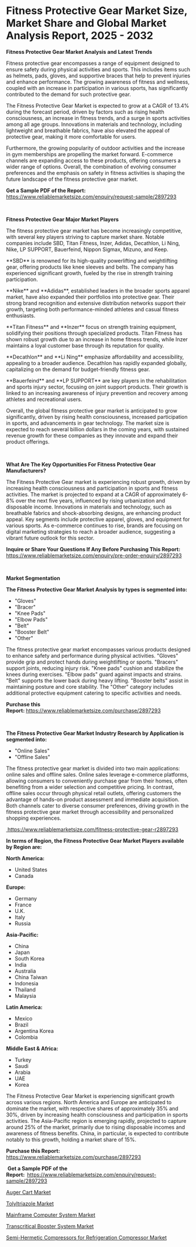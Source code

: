 <p><h1>Fitness Protective Gear Market Size, Market Share and Global Market Analysis Report, 2025 - 2032</h1></p><p><strong>Fitness Protective Gear Market Analysis and Latest Trends</strong></p>
<p><p>Fitness protective gear encompasses a range of equipment designed to ensure safety during physical activities and sports. This includes items such as helmets, pads, gloves, and supportive braces that help to prevent injuries and enhance performance. The growing awareness of fitness and wellness, coupled with an increase in participation in various sports, has significantly contributed to the demand for such protective gear.</p><p>The Fitness Protective Gear Market is expected to grow at a CAGR of 13.4% during the forecast period, driven by factors such as rising health consciousness, an increase in fitness trends, and a surge in sports activities among all age groups. Innovations in materials and technology, including lightweight and breathable fabrics, have also elevated the appeal of protective gear, making it more comfortable for users. </p><p>Furthermore, the growing popularity of outdoor activities and the increase in gym memberships are propelling the market forward. E-commerce channels are expanding access to these products, offering consumers a wider range of options. Overall, the combination of evolving consumer preferences and the emphasis on safety in fitness activities is shaping the future landscape of the fitness protective gear market.</p></p>
<p><strong>Get a Sample PDF of the Report:&nbsp;</strong> <a href="https://www.reliablemarketsize.com/enquiry/request-sample/2897293?utm_campaign=2041&utm_medium=2&utm_source=Github&utm_content=ia&utm_term=15032025&utm_id=fitness-protective-gear">https://www.reliablemarketsize.com/enquiry/request-sample/2897293</a></p>
<p>&nbsp;</p>
<p><strong>Fitness Protective Gear Major Market Players</strong></p>
<p><p>The fitness protective gear market has become increasingly competitive, with several key players striving to capture market share. Notable companies include SBD, Titan Fitness, Inzer, Adidas, Decathlon, Li Ning, Nike, LP SUPPORT, Bauerfeind, Nippon Sigmax, Mizuno, and Keep.</p><p>**SBD** is renowned for its high-quality powerlifting and weightlifting gear, offering products like knee sleeves and belts. The company has experienced significant growth, fueled by the rise in strength training participation.</p><p>**Nike** and **Adidas**, established leaders in the broader sports apparel market, have also expanded their portfolios into protective gear. Their strong brand recognition and extensive distribution networks support their growth, targeting both performance-minded athletes and casual fitness enthusiasts.</p><p>**Titan Fitness** and **Inzer** focus on strength training equipment, solidifying their positions through specialized products. Titan Fitness has shown robust growth due to an increase in home fitness trends, while Inzer maintains a loyal customer base through its reputation for quality.</p><p>**Decathlon** and **Li Ning** emphasize affordability and accessibility, appealing to a broader audience. Decathlon has rapidly expanded globally, capitalizing on the demand for budget-friendly fitness gear.</p><p>**Bauerfeind** and **LP SUPPORT** are key players in the rehabilitation and sports injury sector, focusing on joint support products. Their growth is linked to an increasing awareness of injury prevention and recovery among athletes and recreational users.</p><p>Overall, the global fitness protective gear market is anticipated to grow significantly, driven by rising health consciousness, increased participation in sports, and advancements in gear technology. The market size is expected to reach several billion dollars in the coming years, with sustained revenue growth for these companies as they innovate and expand their product offerings.</p></p>
<p>&nbsp;</p>
<p><strong>What Are The Key Opportunities For Fitness Protective Gear Manufacturers?</strong></p>
<p><p>The Fitness Protective Gear market is experiencing robust growth, driven by increasing health consciousness and participation in sports and fitness activities. The market is projected to expand at a CAGR of approximately 6-8% over the next five years, influenced by rising urbanization and disposable income. Innovations in materials and technology, such as breathable fabrics and shock-absorbing designs, are enhancing product appeal. Key segments include protective apparel, gloves, and equipment for various sports. As e-commerce continues to rise, brands are focusing on digital marketing strategies to reach a broader audience, suggesting a vibrant future outlook for this sector.</p></p>
<p><strong>Inquire or Share Your Questions If Any Before Purchasing This Report:</strong> <a href="https://www.reliablemarketsize.com/enquiry/pre-order-enquiry/2897293?utm_campaign=2041&utm_medium=2&utm_source=Github&utm_content=ia&utm_term=15032025&utm_id=fitness-protective-gear">https://www.reliablemarketsize.com/enquiry/pre-order-enquiry/2897293</a></p>
<p>&nbsp;</p>
<p><strong>Market Segmentation</strong></p>
<p><strong>The Fitness Protective Gear Market Analysis by types is segmented into:</strong></p>
<p><ul><li>"Gloves"</li><li>"Bracer"</li><li>"Knee Pads"</li><li>"Elbow Pads"</li><li>"Belt"</li><li>"Booster Belt"</li><li>"Other"</li></ul></p>
<p><p>The fitness protective gear market encompasses various products designed to enhance safety and performance during physical activities. "Gloves" provide grip and protect hands during weightlifting or sports. "Bracers" support joints, reducing injury risk. "Knee pads" cushion and stabilize the knees during exercises. "Elbow pads" guard against impacts and strains. "Belt" supports the lower back during heavy lifting. "Booster belts" assist in maintaining posture and core stability. The "Other" category includes additional protective equipment catering to specific activities and needs.</p></p>
<p><strong>Purchase this Report:&nbsp;</strong><a href="https://www.reliablemarketsize.com/purchase/2897293?utm_campaign=2041&utm_medium=2&utm_source=Github&utm_content=ia&utm_term=15032025&utm_id=fitness-protective-gear">https://www.reliablemarketsize.com/purchase/2897293</a></p>
<p>&nbsp;</p>
<p><strong>The Fitness Protective Gear Market Industry Research by Application is segmented into:</strong></p>
<p><ul><li>"Online Sales"</li><li>"Offline Sales"</li></ul></p>
<p><p>The fitness protective gear market is divided into two main applications: online sales and offline sales. Online sales leverage e-commerce platforms, allowing consumers to conveniently purchase gear from their homes, often benefiting from a wider selection and competitive pricing. In contrast, offline sales occur through physical retail outlets, offering customers the advantage of hands-on product assessment and immediate acquisition. Both channels cater to diverse consumer preferences, driving growth in the fitness protective gear market through accessibility and personalized shopping experiences.</p></p>
<p><a href="https://www.reliablemarketsize.com/fitness-protective-gear-r2897293?utm_campaign=2041&utm_medium=2&utm_source=Github&utm_content=ia&utm_term=15032025&utm_id=fitness-protective-gear">&nbsp;https://www.reliablemarketsize.com/fitness-protective-gear-r2897293</a></p>
<p><strong>In terms of Region, the Fitness Protective Gear Market Players available by Region are:</strong></p>
<p>
    <p> <strong> North America: </strong>
        <ul>
            <li>United States</li>
            <li>Canada</li>
        </ul>
        </p> 
    <p> <strong> Europe: </strong>
        <ul>
            <li>Germany</li>
            <li>France</li>
            <li>U.K.</li>
            <li>Italy</li>
            <li>Russia</li>
        </ul>
        </p> 
    <p> <strong> Asia-Pacific: </strong>
        <ul>
            <li>China</li>
            <li>Japan</li>
            <li>South Korea</li>
            <li>India</li>
            <li>Australia</li>
            <li>China Taiwan</li>
            <li>Indonesia</li>
            <li>Thailand</li>
            <li>Malaysia</li>
        </ul>
        </p> 
    <p> <strong> Latin America: </strong>
        <ul>
            <li>Mexico</li>
            <li>Brazil</li>
            <li>Argentina Korea</li>
            <li>Colombia</li>
        </ul>
        </p> 
    <p> <strong> Middle East & Africa: </strong>
        <ul>
            <li>Turkey</li>
            <li>Saudi</li>
            <li>Arabia</li>
            <li>UAE</li>
            <li>Korea</li>
        </ul>
    </p>
    </p>
<p><p>The Fitness Protective Gear Market is experiencing significant growth across various regions. North America and Europe are anticipated to dominate the market, with respective shares of approximately 35% and 30%, driven by increasing health consciousness and participation in sports activities. The Asia-Pacific region is emerging rapidly, projected to capture around 25% of the market, primarily due to rising disposable incomes and awareness of fitness benefits. China, in particular, is expected to contribute notably to this growth, holding a market share of 15%.</p></p>
<p><strong>Purchase this Report: </strong><a href="https://www.reliablemarketsize.com/purchase/2897293?utm_campaign=2041&utm_medium=2&utm_source=Github&utm_content=ia&utm_term=15032025&utm_id=fitness-protective-gear">https://www.reliablemarketsize.com/purchase/2897293</a></p>
<p>&nbsp;<strong>Get a Sample PDF of the Report:&nbsp;&nbsp;</strong><a href="https://www.reliablemarketsize.com/enquiry/request-sample/2897293?utm_campaign=2041&utm_medium=2&utm_source=Github&utm_content=ia&utm_term=15032025&utm_id=fitness-protective-gear">https://www.reliablemarketsize.com/enquiry/request-sample/2897293</a></p>
<p><strong></strong></p>
<p><p><a href="https://github.com/vasosblenksk/Market-Research-Report-List-1/blob/main/auger-cart-market.md?utm_campaign=2041&utm_medium=2&utm_source=Github&utm_content=ia&utm_term=15032025&utm_id=fitness-protective-gear">Auger Cart Market</a></p><p><a href="https://github.com/keehnkaesssi/Market-Research-Report-List-1/blob/main/tolyltriazole-market.md?utm_campaign=2041&utm_medium=2&utm_source=Github&utm_content=ia&utm_term=15032025&utm_id=fitness-protective-gear">Tolyltriazole Market</a></p><p><a href="https://github.com/landtmman/Market-Research-Report-List-1/blob/main/mainframe-computer-system-market.md?utm_campaign=2041&utm_medium=2&utm_source=Github&utm_content=ia&utm_term=15032025&utm_id=fitness-protective-gear">Mainframe Computer System Market</a></p><p><a href="https://github.com/viohlbrenksf/Market-Research-Report-List-1/blob/main/transcritical-booster-system-market.md?utm_campaign=2041&utm_medium=2&utm_source=Github&utm_content=ia&utm_term=15032025&utm_id=fitness-protective-gear">Transcritical Booster System Market</a></p><p><a href="https://github.com/tigoryemm/Market-Research-Report-List-1/blob/main/semi-hermetic-compressors-for-refrigeration-compressor-market.md?utm_campaign=2041&utm_medium=2&utm_source=Github&utm_content=ia&utm_term=15032025&utm_id=fitness-protective-gear">Semi-Hermetic Compressors for Refrigeration Compressor Market</a></p></p>